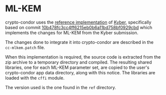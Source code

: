 # ML-KEM

crypto-condor uses the [reference implementation](https://github.com/pq-crystals/kyber)
of [Kyber](https://pq-crystals.org/kyber/index.shtml), specifically based on commit
[10b478fc3cc4ff6215eb0b6a11bd758bf0929cbd](https://github.com/pq-crystals/kyber/commit/10b478fc3cc4ff6215eb0b6a11bd758bf0929cbd)
which implements the changes for ML-KEM from the Kyber submission.

The changes done to integrate it into crypto-condor are described in the
`cc-mlkem.patch` file.

When this implementation is required, the source code is extracted from the zip archive
to a temporary directory and compiled. The resulting shared libraries, one for each
ML-KEM parameter set, are copied to the user's crypto-condor app data directory, along
with this notice. The libraries are loaded with the `cffi` module.

The version used is the one found in the `ref` directory.
